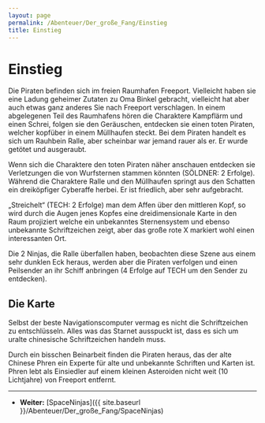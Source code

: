 ```yaml
---
layout: page
permalink: /Abenteuer/Der_große_Fang/Einstieg
title: Einstieg
---
```


# Einstieg

Die Piraten befinden sich im freien Raumhafen Freeport. Vielleicht haben sie eine Ladung geheimer Zutaten zu Oma Binkel gebracht, vielleicht hat aber auch etwas ganz anderes Sie nach Freeport verschlagen. In einem abgelegenen Teil des Raumhafens hören die Charaktere Kampflärm und einen Schrei, folgen sie den Geräuschen, entdecken sie einen toten Piraten, welcher kopfüber in einem Müllhaufen steckt. Bei dem Piraten handelt es sich um Rauhbein Ralle, aber scheinbar war jemand rauer als er. Er wurde getötet und ausgeraubt.

Wenn sich die Charaktere den toten Piraten näher anschauen entdecken sie Verletzungen die von Wurfsternen stammen könnten (SÖLDNER: 2 Erfolge). Während die Charaktere Ralle und den Müllhaufen springt aus den Schatten ein dreiköpfiger Cyberaffe herbei. Er ist friedlich, aber sehr aufgebracht.

„Streichelt“ (TECH: 2 Erfolge) man dem Affen über den mittleren Kopf, so wird durch die Augen jenes Kopfes eine dreidimensionale Karte in den Raum projiziert welche ein unbekanntes Sternensystem und ebenso unbekannte Schriftzeichen zeigt, aber das große rote X markiert wohl einen interessanten Ort.

Die 2 Ninjas, die Ralle überfallen haben, beobachten diese Szene aus einem sehr dunklen Eck heraus, werden aber die Piraten verfolgen und einen Peilsender an ihr Schiff anbringen (4 Erfolge auf TECH um den Sender zu entdecken).

## Die Karte

Selbst der beste Navigationscomputer vermag es nicht die Schriftzeichen zu entschlüsseln. Alles was das Starnet ausspuckt ist, dass es sich um uralte chinesische Schriftzeichen handeln muss.

Durch ein bisschen Beinarbeit finden die Piraten heraus, das der alte Chinese Phren ein Experte für alte und unbekannte Schriften und Karten ist. Phren lebt als Einsiedler auf einem kleinen Asteroiden nicht weit (10 Lichtjahre) von Freeport entfernt.

***

- **Weiter:** [SpaceNinjas]({{ site.baseurl }}/Abenteuer/Der_große_Fang/SpaceNinjas)
